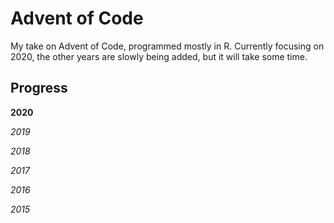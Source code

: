 # Advent of Code 
My take on Advent of Code, programmed mostly in R. 
Currently focusing on 2020, the other years are slowly being added, but it will take some time.

## Progress

**2020**

*2019*

*2018*

*2017*

*2016*

*2015*